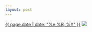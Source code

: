 ```yaml
---
layout: post
---
```


<p>
  <time><a href="/474">{{ page.date | date: "%e %B, %Y" }}</a></time>
  <a href="/474"><img src="{{ site.assets_url }}/474.jpg"/></a>
</p>
